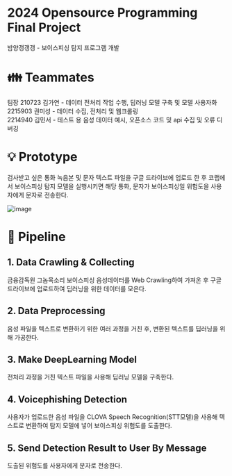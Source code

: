 # 2024 Opensource Programming Final Project
밤양갱갱갱 - 보이스피싱 탐지 프로그램 개발
# 👪 Teammates
팀장 210723 김가연 - 데이터 전처리 작업 수행, 딥러닝 모델 구축 및 모델 사용자화 <br>
2215903 권미성 - 데이터 수집, 전처리 및 웹크롤링 <br>
2214940 김민서 - 테스트 용 음성 데이터 예시, 오픈소스 코드 및 api 수집 및 오류 디버깅
# 💡 Prototype
검사받고 싶은 통화 녹음본 및 문자 텍스트 파일을 구글 드라이브에 업로드 한 후 코랩에서 보이스피싱 탐지 모델을 실행시키면 해당 통화, 문자가 보이스피싱일 위험도을 사용자에게 문자로 전송한다. 

![image](https://github.com/kimgayeon430/opensource_project/assets/150680082/55d322a1-8c19-4b0e-b19a-2e07a5caaf85)

# 🚂 Pipeline
## 1. Data Crawling & Collecting
금융감독원 그놈목소리 보이스피싱 음성데이터를 Web Crawling하여 가져온 후 구글 드라이브에 업로드하여 딥러닝을 위한 데이터를 모은다.
## 2. Data Preprocessing
음성 파일을 텍스트로 변환하기 위한 여러 과정을 거친 후, 변환된 텍스트를 딥러닝을 위해 가공한다.
## 3. Make DeepLearning Model
전처리 과정을 거친 텍스트 파일을 사용해 딥러닝 모델을 구축한다.
## 4. Voicephishing Detection
사용자가 업로드한 음성 파일을 CLOVA Speech Recognition(STT모델)을 사용해 텍스트로 변환하여 탐지 모델에 넣어 보이스피싱 위험도를 도출한다.
## 5. Send Detection Result to User By Message
도출된 위험도를 사용자에게 문자로 전송한다.
